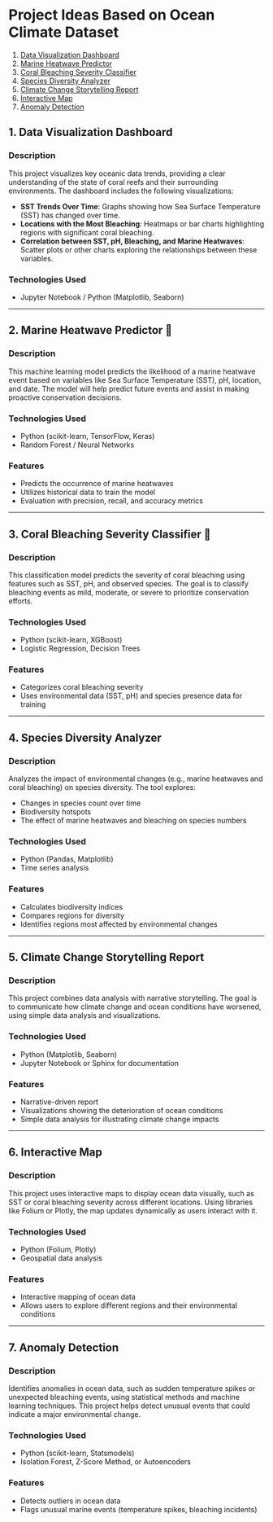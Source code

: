 # Project Ideas Based on Ocean Climate Dataset

1. [Data Visualization Dashboard](#data-visualization-dashboard)
2. [Marine Heatwave Predictor](#marine-heatwave-predictor)
3. [Coral Bleaching Severity Classifier](#coral-bleaching-severity-classifier)
4. [Species Diversity Analyzer](#species-diversity-analyzer)
5. [Climate Change Storytelling Report](#climate-change-storytelling-report)
6. [Interactive Map](#interactive-map)
7. [Anomaly Detection](#anomaly-detection)

## 1. Data Visualization Dashboard 

### Description
This project visualizes key oceanic data trends, providing a clear understanding of the state of coral reefs and their surrounding environments. The dashboard includes the following visualizations:
- **SST Trends Over Time**: Graphs showing how Sea Surface Temperature (SST) has changed over time.
- **Locations with the Most Bleaching**: Heatmaps or bar charts highlighting regions with significant coral bleaching.
- **Correlation between SST, pH, Bleaching, and Marine Heatwaves**: Scatter plots or other charts exploring the relationships between these variables.

### Technologies Used
-  Jupyter Notebook / Python (Matplotlib, Seaborn)

---

## 2. Marine Heatwave Predictor 🤖

### Description
This machine learning model predicts the likelihood of a marine heatwave event based on variables like Sea Surface Temperature (SST), pH, location, and date. The model will help predict future events and assist in making proactive conservation decisions.

### Technologies Used
- Python (scikit-learn, TensorFlow, Keras)
- Random Forest / Neural Networks

### Features
- Predicts the occurrence of marine heatwaves
- Utilizes historical data to train the model
- Evaluation with precision, recall, and accuracy metrics

---

## 3. Coral Bleaching Severity Classifier 🪸

### Description
This classification model predicts the severity of coral bleaching using features such as SST, pH, and observed species. The goal is to classify bleaching events as mild, moderate, or severe to prioritize conservation efforts.

### Technologies Used
- Python (scikit-learn, XGBoost)
- Logistic Regression, Decision Trees

### Features
- Categorizes coral bleaching severity
- Uses environmental data (SST, pH) and species presence data for training

---

## 4. Species Diversity Analyzer 

### Description
Analyzes the impact of environmental changes (e.g., marine heatwaves and coral bleaching) on species diversity. The tool explores:
- Changes in species count over time
- Biodiversity hotspots
- The effect of marine heatwaves and bleaching on species numbers

### Technologies Used
- Python (Pandas, Matplotlib)
- Time series analysis

### Features
- Calculates biodiversity indices
- Compares regions for diversity
- Identifies regions most affected by environmental changes

---

## 5. Climate Change Storytelling Report 

### Description
This project combines data analysis with narrative storytelling. The goal is to communicate how climate change and ocean conditions have worsened, using simple data analysis and visualizations.

### Technologies Used
- Python (Matplotlib, Seaborn)
- Jupyter Notebook or Sphinx for documentation

### Features
- Narrative-driven report
- Visualizations showing the deterioration of ocean conditions
- Simple data analysis for illustrating climate change impacts

---

## 6. Interactive Map 

### Description
This project uses interactive maps to display ocean data visually, such as SST or coral bleaching severity across different locations. Using libraries like Folium or Plotly, the map updates dynamically as users interact with it.

### Technologies Used
- Python (Folium, Plotly)
- Geospatial data analysis

### Features
- Interactive mapping of ocean data
- Allows users to explore different regions and their environmental conditions

---

## 7. Anomaly Detection 

### Description
Identifies anomalies in ocean data, such as sudden temperature spikes or unexpected bleaching events, using statistical methods and machine learning techniques. This project helps detect unusual events that could indicate a major environmental change.

### Technologies Used
- Python (scikit-learn, Statsmodels)
- Isolation Forest, Z-Score Method, or Autoencoders

### Features
- Detects outliers in ocean data
- Flags unusual marine events (temperature spikes, bleaching incidents)